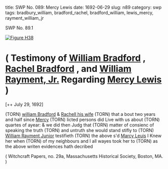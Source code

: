 title: SWP No. 089: Mercy Lewis
date: 1692-06-29
slug: n89
category: swp
tags: bradbury_william, bradford_rachel, bradford_william, lewis_mercy, rayment_william_jr


<div markdown class="doc" id="n89.1">

<div class="doc_id">SWP No. 89.1</div>


<span markdown class="figure">[![Figure H38](archives/MassHist/gifs/H38.gif)](archives/MassHist/large/H38.jpg)</span>

# ( Testimony of [William Bradford](/tag/bradbury_william.html) , [Rachel Bradford](/tag/bradford_rachel.html) , and [William Rayment, Jr.](/tag/rayment_william_jr.html) Regarding [Mercy Lewis](/tag/lewis_mercy.html) )
  
[++ July 29, 1692]  

(TORN) [william Bradford](/tag/bradford_william.html) & [Rachell his wife](/tag/bradford_rachel.html)
(TORN) that a bout two years and half since [Mercy](/tag/lewis_mercy.html)
(TORN) licted persons did Live with us about 
(TORN) quartes of ayear: & we did then Judg that 
(TORN) matter of consienc of speaking the truth 
(TORN) and untruth she would stand stifly to 
(TORN) [William Rayment Junior](/tag/rayment_william_jr.html) testifieth
(TORN) the above s'd [Marcy Leuis](/tag/lewis_mercy.html) I Knew her when
(TORN) of my neighbours and I all wayes took her to 
(TORN) as the above writen evidences hath decribed 

( Witchcraft Papers, no. 29a, Massachusetts Historical Society, Boston, MA. )


</div>

